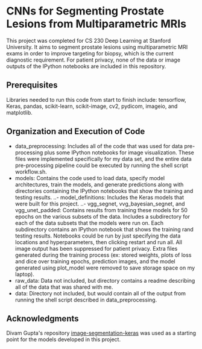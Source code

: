 # CNNs for Segmenting Prostate Lesions from Multiparametric MRIs

This project was completed for CS 230 Deep Learning at Stanford University. It aims to segment prostate lesions using multiparametric MRI exams in order to improve targeting for biopsy, which is the current diagnostic requirement. For patient privacy, none of the data or image outputs of the IPython notebooks are included in this repository.

## Prerequisites

Libraries needed to run this code from start to finish include: tensorflow, Keras, pandas, scikit-learn, scikit-image, cv2, pydicom, imageio, and matplotlib.

## Organization and Execution of Code

- data_preprocessing: Includes all of the code that was used for data pre-processing plus some IPython notebooks for image visualization. These files were implemented specifically for my data set, and the entire data pre-processing pipeline could be executed by running the shell script workflow.sh.
- models: Contains the code used to load data, specify model architectures, train the models, and generate predictions along with directories containing the IPython notebooks that show the training and testing results.
..- model_definitions: Includes the Keras models that were built for this project.
..- vgg_segnet, vvg_bayesian_segnet, and vgg_unet_padded: Contains results from training these models for 50 epochs on the various subsets of the data. Includes a subdirectory for each of the data subsets that the models were run on. Each subdirectory contains an IPython notebook that shows the training rand testing results. Notebooks could be run by just specifying the data locations and hyperparameters, then clicking restart and run all. All image output has been suppressed for patient privacy. Extra files generated during the training process (ex: stored weights, plots of loss and dice over training epochs, prediction images, and the model generated using plot_model were removed to save storage space on my laptop).
- raw_data: Data not included, but directory contains a readme describing all of the data that was shared with me.
- data: Directory not included, but would contain all of the output from running the shell script described in data_preprocessing.

## Acknowledgments

Divam Gupta's repository [image-segmentation-keras](https://github.com/divamgupta/image-segmentation-keras) was used as a starting point for the models developed in this project.
